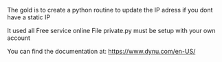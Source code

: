 The gold is to create a python routine to update the IP adress if you dont have a static IP

It used all Free service online
File private.py must be setup with your own account

You can find the documentation at: https://www.dynu.com/en-US/